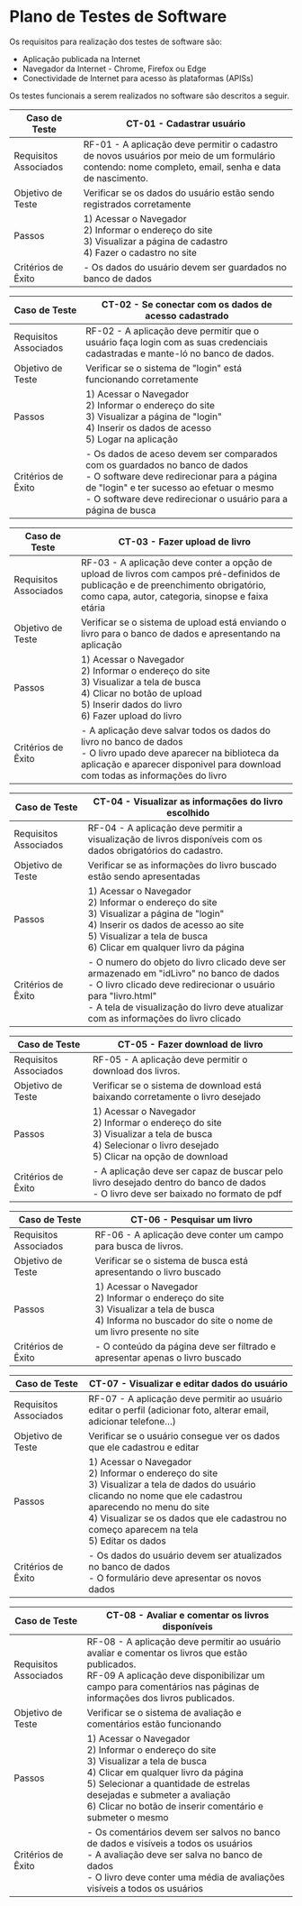 # Plano de Testes de Software

Os requisitos para realização dos testes de software são:
- Aplicação publicada na Internet
- Navegador da Internet - Chrome, Firefox ou Edge
- Conectividade de Internet para acesso às plataformas (APISs)


Os testes funcionais a serem realizados no software são descritos a seguir.
  
|Caso de Teste | CT-01 - Cadastrar usuário                 |
|--|-------------------------------------------------------|
|Requisitos Associados |RF-01 - A aplicação deve permitir o cadastro de novos usuários por meio de um formulário contendo: nome completo, email, senha e data de nascimento.  <br> |
|Objetivo de Teste| Verificar se os dados do usuário estão sendo registrados corretamente |
|Passos| 1) Acessar o Navegador <br> 2) Informar o endereço do site <br> 3) Visualizar a página de cadastro <br> 4) Fazer o cadastro no site|
|Critérios de Êxito| - Os dados do usuário devem ser guardados no banco de dados|


|Caso de Teste | CT-02 - Se conectar com os dados de acesso cadastrado|
|--|-------------------------------------------------------|
|Requisitos Associados |RF-02 - A aplicação deve permitir que o usuário faça login com as suas credenciais cadastradas e mante-ló no banco de dados. |
|Objetivo de Teste| Verificar se o sistema de "login" está funcionando corretamente |
|Passos| 1) Acessar o Navegador <br> 2) Informar o endereço do site <br> 3) Visualizar a página de "login" <br> 4) Inserir os dados de acesso <br> 5) Logar na aplicação |
|Critérios de Êxito| - Os dados de aceso devem ser comparados com os guardados no banco de dados <br> - O software deve redirecionar para a página de "login" e ter sucesso ao efetuar o mesmo <br> - O software deve redirecionar o usuário para a página de busca|


|Caso de Teste | CT-03 - Fazer upload de livro|
|--|-------------------------------------------------------|
|Requisitos Associados |RF-03 - A aplicação deve conter a opção de upload de livros com campos pré-definidos de publicação e de preenchimento obrigatório, como capa, autor, categoria, sinopse e faixa etária |
|Objetivo de Teste| Verificar se o sistema de upload está enviando o livro para o banco de dados e apresentando na aplicação |
|Passos| 1) Acessar o Navegador <br> 2) Informar o endereço do site <br> 3) Visualizar a tela de busca <br> 4) Clicar no botão de upload <br> 5) Inserir dados do livro <br> 6) Fazer upload do livro |
|Critérios de Êxito| - A aplicação deve salvar todos os dados do livro no banco de dados <br> - O livro upado deve aparecer na biblioteca da aplicação e aparecer disponivel para download com todas as informações do livro


|Caso de Teste | CT-04 - Visualizar as informações do livro escolhido|
|--|-------------------------------------------------------|
|Requisitos Associados | RF-04 - A aplicação deve permitir a visualização de livros disponíveis com os dados obrigatórios do cadastro. |
|Objetivo de Teste| Verificar se as informações do livro buscado estão sendo apresentadas |
|Passos| 1) Acessar o Navegador <br> 2) Informar o endereço do site <br> 3) Visualizar a página de "login" <br> 4) Inserir os dados de acesso ao site <br> 5) Visualizar a tela de busca <br> 6) Clicar em qualquer livro da página |
|Critérios de Êxito| - O numero do objeto do livro clicado deve ser armazenado em "idLivro" no banco de dados <br> - O livro clicado deve redirecionar o usuário para "livro.html" <br> - A tela de visualização do livro deve atualizar com as informações do livro clicado|


|Caso de Teste | CT-05 - Fazer download de livro|
|--|-------------------------------------------------------|
|Requisitos Associados |RF-05 - A aplicação deve permitir o download dos livros. |
|Objetivo de Teste| Verificar se o sistema de download está baixando corretamente o livro desejado |
|Passos| 1) Acessar o Navegador <br> 2) Informar o endereço do site <br> 3) Visualizar a tela de busca <br> 4) Selecionar o livro desejado <br> 5) Clicar na opção de download |
|Critérios de Êxito| - A aplicação deve ser capaz de buscar pelo livro desejado dentro do banco de dados <br> - O livro deve ser baixado no formato de pdf


|Caso de Teste | CT-06 - Pesquisar um livro|
|--|-------------------------------------------------------|
|Requisitos Associados |RF-06 - A aplicação deve conter um campo para busca de livros. |
|Objetivo de Teste| Verificar se o sistema de busca está apresentando o livro buscado |
|Passos| 1) Acessar o Navegador <br> 2) Informar o endereço do site <br> 3) Visualizar a tela de busca <br> 4) Informa no buscador do site o nome de um livro presente no site |
|Critérios de Êxito| - O conteúdo da página deve ser filtrado e apresentar apenas o livro buscado|


|Caso de Teste | CT-07 - Visualizar e editar dados do usuário|
|--|-------------------------------------------------------|
|Requisitos Associados |RF-07 -	A aplicação deve permitir ao usuário editar o perfil (adicionar foto, alterar email, adicionar telefone…) |
|Objetivo de Teste| Verificar se o usuário consegue ver os dados que ele cadastrou e editar |
|Passos| 1) Acessar o Navegador <br> 2) Informar o endereço do site <br> 3) Visualizar a tela de dados do usuário clicando no nome que ele cadastrou aparecendo no menu do site <br> 4) Visualizar se os dados que ele cadastrou no começo aparecem na tela <br> 5) Editar os dados |
|Critérios de Êxito| - Os dados do usuário devem ser atualizados no banco de dados <br> - O formulário deve apresentar os novos dados|


|Caso de Teste | CT-08 - Avaliar e comentar os livros disponíveis|
|--|-------------------------------------------------------|
|Requisitos Associados |RF-08 - A aplicação deve permitir ao usuário avaliar e comentar os livros que estão publicados. <br> RF-09 A aplicação deve disponibilizar um campo para comentários nas páginas de informações dos livros publicados. |
|Objetivo de Teste| Verificar se o sistema de avaliação e comentários estão funcionando <br>|
|Passos| 1) Acessar o Navegador <br> 2) Informar o endereço do site <br> 3) Visualizar a tela de busca <br> 4) Clicar em qualquer livro da página <br> 5) Selecionar a quantidade de estrelas desejadas e submeter a avaliação <br> 6) Clicar no botão de inserir comentário e submeter o mesmo |
|Critérios de Êxito| - Os comentários devem ser salvos no banco de dados e visíveis a todos os usuários <br> - A avaliação deve ser salva no banco de dados <br> - O livro deve conter uma média de avaliações visíveis a todos os usuários |

